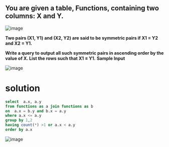 ## You are given a table, Functions, containing two columns: X and Y.

![image](https://user-images.githubusercontent.com/90106232/190918945-60c0d00f-6dee-40d9-bb49-18302c34be8b.png)


**Two pairs (X1, Y1) and (X2, Y2) are said to be symmetric pairs if X1 = Y2 and X2 = Y1.**

**Write a query to output all such symmetric pairs in ascending order by the value of X. List the rows such that X1 ≤ Y1.**
**Sample Input**

![image](https://user-images.githubusercontent.com/90106232/190918973-19f81aa7-a68e-4683-85de-27412715890b.png)

# solution 

```sql
select  a.x, a.y 
from functions as a join functions as b 
on  a.x = b.y and b.x = a.y
where a.x <= a.y
group by 1,2
having count(*) >1 or a.x < a.y
order by a.x
```

![image](https://user-images.githubusercontent.com/90106232/190919062-60435456-0fe9-4bdd-a60b-e69178d6ccb5.png)
